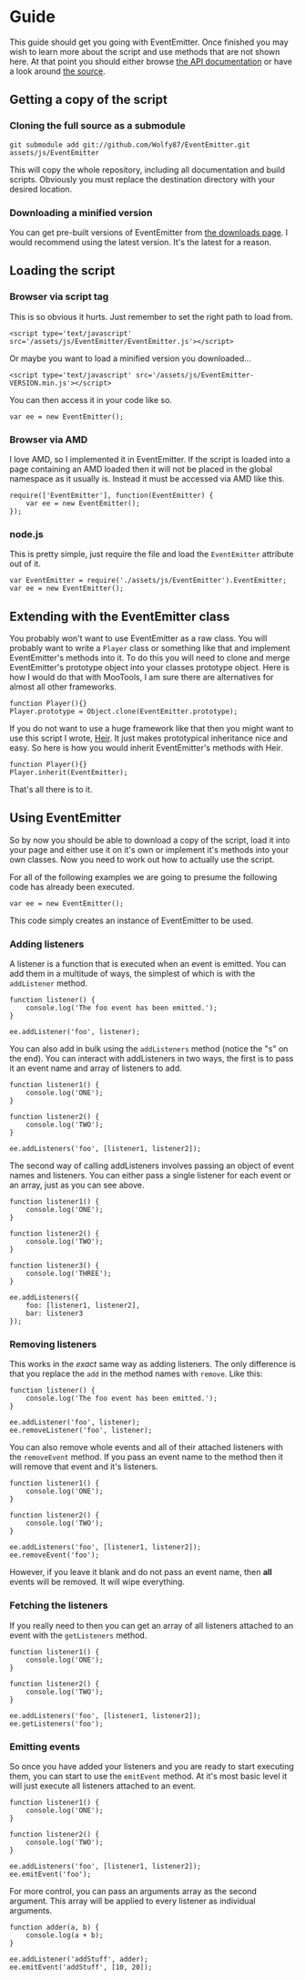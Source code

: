 # Guide

This guide should get you going with EventEmitter. Once finished you may wish to learn more about the script and use methods that are not shown here. At that point you should either browse [the API documentation](https://github.com/Wolfy87/EventEmitter/blob/master/docs/api.md) or have a look around [the source](https://github.com/Wolfy87/EventEmitter/blob/master/EventEmitter.js).

## Getting a copy of the script

### Cloning the full source as a submodule

    git submodule add git://github.com/Wolfy87/EventEmitter.git assets/js/EventEmitter

This will copy the whole repository, including all documentation and build scripts. Obviously you must replace the destination directory with your desired location.

### Downloading a minified version

You can get pre-built versions of EventEmitter from [the downloads page](https://github.com/Wolfy87/EventEmitter/downloads). I would recommend using the latest version. It's the latest for a reason.

## Loading the script

### Browser via script tag

This is so obvious it hurts. Just remember to set the right path to load from.

    <script type='text/javascript' src='/assets/js/EventEmitter/EventEmitter.js'></script>

Or maybe you want to load a minified version you downloaded...

    <script type='text/javascript' src='/assets/js/EventEmitter-VERSION.min.js'></script>

You can then access it in your code like so.

    var ee = new EventEmitter();

### Browser via AMD

I love AMD, so I implemented it in EventEmitter. If the script is loaded into a page containing an AMD loaded then it will not be placed in the global namespace as it usually is. Instead it must be accessed via AMD like this.

    require(['EventEmitter'], function(EventEmitter) {
        var ee = new EventEmitter();
    });

### node.js

This is pretty simple, just require the file and load the `EventEmitter` attribute out of it.

    var EventEmitter = require('./assets/js/EventEmitter').EventEmitter;
    var ee = new EventEmitter();

## Extending with the EventEmitter class

You probably won't want to use EventEmitter as a raw class. You will probably want to write a `Player` class or something like that and implement EventEmitter's methods into it. To do this you will need to clone and merge EventEmitter's prototype object into your classes prototype object. Here is how I would do that with MooTools, I am sure there are alternatives for almost all other frameworks.

    function Player(){}
    Player.prototype = Object.clone(EventEmitter.prototype);

If you do not want to use a huge framework like that then you might want to use this script I wrote, [Heir](https://github.com/Wolfy87/Heir). It just makes prototypical inheritance nice and easy. So here is how you would inherit EventEmitter's methods with Heir.

    function Player(){}
    Player.inherit(EventEmitter);

That's all there is to it.

## Using EventEmitter

So by now you should be able to download a copy of the script, load it into your page and either use it on it's own or implement it's methods into your own classes. Now you need to work out how to actually use the script.

For all of the following examples we are going to presume the following code has already been executed.

    var ee = new EventEmitter();

This code simply creates an instance of EventEmitter to be used.

### Adding listeners

A listener is a function that is executed when an event is emitted. You can add them in a multitude of ways, the simplest of which is with the `addListener` method.

    function listener() {
        console.log('The foo event has been emitted.');
    }
    
    ee.addListener('foo', listener);

You can also add in bulk using the `addListeners` method (notice the "s" on the end). You can interact with addListeners in two ways, the first is to pass it an event name and array of listeners to add.

    function listener1() {
        console.log('ONE');
    }
    
    function listener2() {
        console.log('TWO');
    }
    
    ee.addListeners('foo', [listener1, listener2]);

The second way of calling addListeners involves passing an object of event names and listeners. You can either pass a single listener for each event or an array, just as you can see above.

    function listener1() {
        console.log('ONE');
    }
    
    function listener2() {
        console.log('TWO');
    }
    
    function listener3() {
        console.log('THREE');
    }
    
    ee.addListeners({
        foo: [listener1, listener2],
        bar: listener3
    });

### Removing listeners

This works in the _exact_ same way as adding listeners. The only difference is that you replace the `add` in the method names with `remove`. Like this:

    function listener() {
        console.log('The foo event has been emitted.');
    }
    
    ee.addListener('foo', listener);
    ee.removeListener('foo', listener);

You can also remove whole events and all of their attached listeners with the `removeEvent` method. If you pass an event name to the method then it will remove that event and it's listeners.

    function listener1() {
        console.log('ONE');
    }
    
    function listener2() {
        console.log('TWO');
    }
    
    ee.addListeners('foo', [listener1, listener2]);
    ee.removeEvent('foo');

However, if you leave it blank and do not pass an event name, then **all** events will be removed. It will wipe everything.

### Fetching the listeners

If you really need to then you can get an array of all listeners attached to an event with the `getListeners` method.

    function listener1() {
        console.log('ONE');
    }
    
    function listener2() {
        console.log('TWO');
    }
    
    ee.addListeners('foo', [listener1, listener2]);
    ee.getListeners('foo');

### Emitting events

So once you have added your listeners and you are ready to start executing them, you can start to use the `emitEvent` method. At it's most basic level it will just execute all listeners attached to an event.

    function listener1() {
        console.log('ONE');
    }
    
    function listener2() {
        console.log('TWO');
    }
    
    ee.addListeners('foo', [listener1, listener2]);
    ee.emitEvent('foo');

For more control, you can pass an arguments array as the second argument. This array will be applied to every listener as individual arguments.

    function adder(a, b) {
        console.log(a + b);
    }
    
    ee.addListener('addStuff', adder);
    ee.emitEvent('addStuff', [10, 20]);